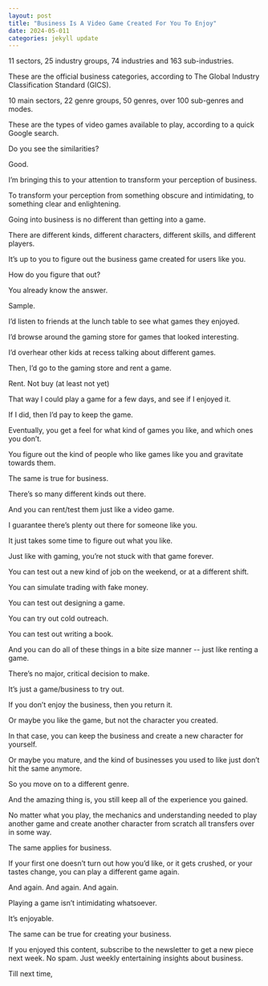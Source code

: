 ```yaml
---
layout: post
title: "Business Is A Video Game Created For You To Enjoy"
date: 2024-05-011
categories: jekyll update
---
```


11 sectors, 25 industry groups, 74 industries and 163 sub-industries. 

These are the official business categories, according to The Global Industry Classification Standard (GICS). 

10 main sectors, 22 genre groups, 50 genres, over 100 sub-genres and modes. 

These are the types of video games available to play, according to a quick Google search.

Do you see the similarities?

Good.  

I’m bringing this to your attention to transform your perception of business.

To transform your perception from something obscure and intimidating, to something clear and enlightening. 

Going into business is no different than getting into a game.

There are different kinds, different characters, different skills, and different players. 


It’s up to you to figure out the business game created for users like you. 

How do you figure that out?

You already know the answer. 

Sample.

I’d listen to friends at the lunch table to see what games they enjoyed. 

I’d browse around the gaming store for games that looked interesting.

I’d overhear other kids at recess talking about different games.

Then, I’d go to the gaming store and rent a game. 

Rent. Not buy (at least not yet) 

That way I could play a game for a few days, and see if I enjoyed it. 

If I did, then I’d pay to keep the game. 

Eventually, you get a feel for what kind of games you like, and which ones you don’t. 


You figure out the kind of people who like games like you and gravitate towards them. 

The same is true for business. 

There’s so many different kinds out there. 

And you can rent/test them just like a video game. 

I guarantee there’s plenty out there for someone like you. 

It just takes some time to figure out what you like. 

Just like with gaming, you’re not stuck with that game forever. 

You can test out a new kind of job on the weekend, or at a different shift. 

You can simulate trading with fake money. 

You can test out designing a game. 

You can try out cold outreach. 

You can test out writing a book.

And you can do all of these things in a bite size manner --  just like renting a game. 

There’s no major, critical decision to make. 

It’s just a game/business to try out. 

If you don’t enjoy the business, then you return it. 

Or maybe you like the game, but not the character you created. 

In that case, you can keep the business and create a new character for yourself.  

Or maybe you mature, and the kind of businesses you used to like just don’t hit the same anymore. 

So you move on to a different genre. 

And the amazing thing is, you still keep all of the experience you gained. 

No matter what you play, the mechanics and understanding needed to play another game and create another character from scratch all transfers over in some way.  

The same applies for business. 

If your first one doesn’t turn out how you’d like, or it gets crushed, or your tastes change, you can play a different game again. 

And again. And again. And again. 

Playing a game isn’t intimidating whatsoever. 

It’s enjoyable. 

The same can be true for creating your business. 

If you enjoyed this content, subscribe to the newsletter to get a new piece next week. No spam. Just weekly entertaining insights about business. 

Till next time, 



